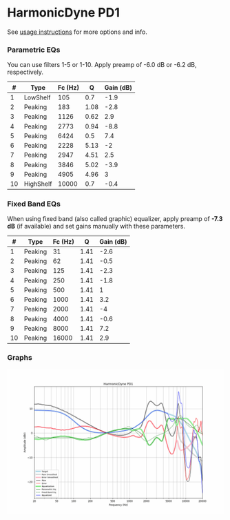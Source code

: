 # HarmonicDyne PD1
See [usage instructions](https://github.com/jaakkopasanen/AutoEq#usage) for more options and info.

### Parametric EQs
You can use filters 1-5 or 1-10. Apply preamp of -6.0 dB or -6.2 dB, respectively.

|   # | Type      |   Fc (Hz) |    Q |   Gain (dB) |
|-----|-----------|-----------|------|-------------|
|   1 | LowShelf  |       105 | 0.7  |        -1.9 |
|   2 | Peaking   |       183 | 1.08 |        -2.8 |
|   3 | Peaking   |      1126 | 0.62 |         2.9 |
|   4 | Peaking   |      2773 | 0.94 |        -8.8 |
|   5 | Peaking   |      6424 | 0.5  |         7.4 |
|   6 | Peaking   |      2228 | 5.13 |        -2   |
|   7 | Peaking   |      2947 | 4.51 |         2.5 |
|   8 | Peaking   |      3846 | 5.02 |        -3.9 |
|   9 | Peaking   |      4905 | 4.96 |         3   |
|  10 | HighShelf |     10000 | 0.7  |        -0.4 |

### Fixed Band EQs
When using fixed band (also called graphic) equalizer, apply preamp of **-7.3 dB** (if available) and set gains manually with these parameters.

|   # | Type    |   Fc (Hz) |    Q |   Gain (dB) |
|-----|---------|-----------|------|-------------|
|   1 | Peaking |        31 | 1.41 |        -2.6 |
|   2 | Peaking |        62 | 1.41 |        -0.5 |
|   3 | Peaking |       125 | 1.41 |        -2.3 |
|   4 | Peaking |       250 | 1.41 |        -1.8 |
|   5 | Peaking |       500 | 1.41 |         1   |
|   6 | Peaking |      1000 | 1.41 |         3.2 |
|   7 | Peaking |      2000 | 1.41 |        -4   |
|   8 | Peaking |      4000 | 1.41 |        -0.6 |
|   9 | Peaking |      8000 | 1.41 |         7.2 |
|  10 | Peaking |     16000 | 1.41 |         2.9 |

### Graphs
![](./HarmonicDyne%20PD1.png)

